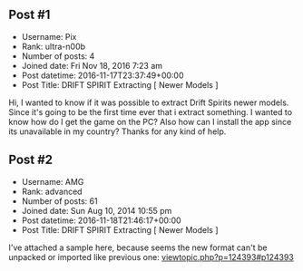 ## Post #1
- Username: Pix
- Rank: ultra-n00b
- Number of posts: 4
- Joined date: Fri Nov 18, 2016 7:23 am
- Post datetime: 2016-11-17T23:37:49+00:00
- Post Title: DRIFT SPIRIT Extracting [ Newer Models ]

Hi, I wanted to know if it was possible to extract Drift Spirits newer models. Since it's going to be the first time ever that i extract something. I wanted to know how do I get the game on the PC? Also how can I install the app since its unavailable in my country? Thanks for any kind of help.
## Post #2
- Username: AMG
- Rank: advanced
- Number of posts: 61
- Joined date: Sun Aug 10, 2014 10:55 pm
- Post datetime: 2016-11-18T21:46:17+00:00
- Post Title: DRIFT SPIRIT Extracting [ Newer Models ]

I've attached a sample here, because seems the new format can't be unpacked or imported like previous one:
[viewtopic.php?p=124393#p124393](http://forum.xentax.com/viewtopic.php?p=124393#p124393)

